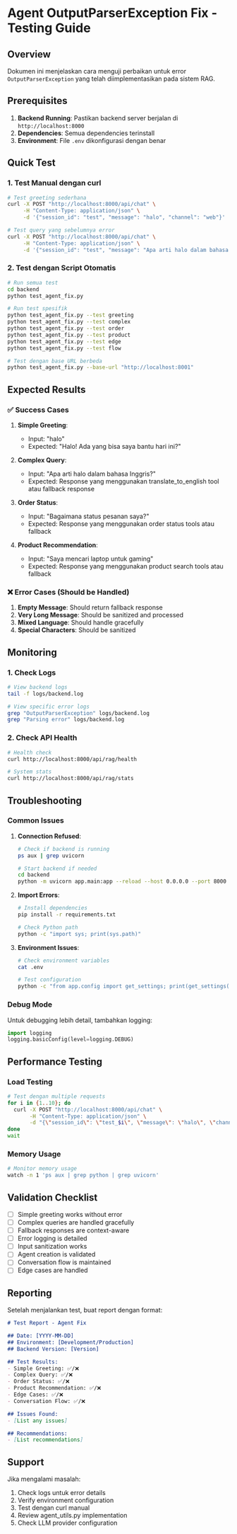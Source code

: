 # Agent OutputParserException Fix - Testing Guide

## Overview

Dokumen ini menjelaskan cara menguji perbaikan untuk error `OutputParserException` yang telah diimplementasikan pada sistem RAG.

## Prerequisites

1. **Backend Running**: Pastikan backend server berjalan di `http://localhost:8000`
2. **Dependencies**: Semua dependencies terinstall
3. **Environment**: File `.env` dikonfigurasi dengan benar

## Quick Test

### 1. Test Manual dengan curl

```bash
# Test greeting sederhana
curl -X POST "http://localhost:8000/api/chat" \
     -H "Content-Type: application/json" \
     -d '{"session_id": "test", "message": "halo", "channel": "web"}'

# Test query yang sebelumnya error
curl -X POST "http://localhost:8000/api/chat" \
     -H "Content-Type: application/json" \
     -d '{"session_id": "test", "message": "Apa arti halo dalam bahasa Inggris?", "channel": "web"}'
```

### 2. Test dengan Script Otomatis

```bash
# Run semua test
cd backend
python test_agent_fix.py

# Run test spesifik
python test_agent_fix.py --test greeting
python test_agent_fix.py --test complex
python test_agent_fix.py --test order
python test_agent_fix.py --test product
python test_agent_fix.py --test edge
python test_agent_fix.py --test flow

# Test dengan base URL berbeda
python test_agent_fix.py --base-url "http://localhost:8001"
```

## Expected Results

### ✅ Success Cases

1. **Simple Greeting**: 
   - Input: "halo"
   - Expected: "Halo! Ada yang bisa saya bantu hari ini?"

2. **Complex Query**:
   - Input: "Apa arti halo dalam bahasa Inggris?"
   - Expected: Response yang menggunakan translate_to_english tool atau fallback response

3. **Order Status**:
   - Input: "Bagaimana status pesanan saya?"
   - Expected: Response yang menggunakan order status tools atau fallback

4. **Product Recommendation**:
   - Input: "Saya mencari laptop untuk gaming"
   - Expected: Response yang menggunakan product search tools atau fallback

### ❌ Error Cases (Should be Handled)

1. **Empty Message**: Should return fallback response
2. **Very Long Message**: Should be sanitized and processed
3. **Mixed Language**: Should handle gracefully
4. **Special Characters**: Should be sanitized

## Monitoring

### 1. Check Logs

```bash
# View backend logs
tail -f logs/backend.log

# View specific error logs
grep "OutputParserException" logs/backend.log
grep "Parsing error" logs/backend.log
```

### 2. Check API Health

```bash
# Health check
curl http://localhost:8000/api/rag/health

# System stats
curl http://localhost:8000/api/rag/stats
```

## Troubleshooting

### Common Issues

1. **Connection Refused**:
   ```bash
   # Check if backend is running
   ps aux | grep uvicorn
   
   # Start backend if needed
   cd backend
   python -m uvicorn app.main:app --reload --host 0.0.0.0 --port 8000
   ```

2. **Import Errors**:
   ```bash
   # Install dependencies
   pip install -r requirements.txt
   
   # Check Python path
   python -c "import sys; print(sys.path)"
   ```

3. **Environment Issues**:
   ```bash
   # Check environment variables
   cat .env
   
   # Test configuration
   python -c "from app.config import get_settings; print(get_settings())"
   ```

### Debug Mode

Untuk debugging lebih detail, tambahkan logging:

```python
import logging
logging.basicConfig(level=logging.DEBUG)
```

## Performance Testing

### Load Testing

```bash
# Test dengan multiple requests
for i in {1..10}; do
  curl -X POST "http://localhost:8000/api/chat" \
       -H "Content-Type: application/json" \
       -d "{\"session_id\": \"test_$i\", \"message\": \"halo\", \"channel\": \"web\"}" &
done
wait
```

### Memory Usage

```bash
# Monitor memory usage
watch -n 1 'ps aux | grep python | grep uvicorn'
```

## Validation Checklist

- [ ] Simple greeting works without error
- [ ] Complex queries are handled gracefully
- [ ] Fallback responses are context-aware
- [ ] Error logging is detailed
- [ ] Input sanitization works
- [ ] Agent creation is validated
- [ ] Conversation flow is maintained
- [ ] Edge cases are handled

## Reporting

Setelah menjalankan test, buat report dengan format:

```markdown
# Test Report - Agent Fix

## Date: [YYYY-MM-DD]
## Environment: [Development/Production]
## Backend Version: [Version]

## Test Results:
- Simple Greeting: ✅/❌
- Complex Query: ✅/❌
- Order Status: ✅/❌
- Product Recommendation: ✅/❌
- Edge Cases: ✅/❌
- Conversation Flow: ✅/❌

## Issues Found:
- [List any issues]

## Recommendations:
- [List recommendations]
```

## Support

Jika mengalami masalah:

1. Check logs untuk error details
2. Verify environment configuration
3. Test dengan curl manual
4. Review agent_utils.py implementation
5. Check LLM provider configuration